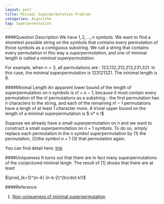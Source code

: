 ```yaml
---
layout: post
title: Minimal Superpermutation Problem 
categories: Algorithm
tag: Superpermutation
---
```


####Question Description
We have $1,2,\ldots,n$ symbols. We want to find a shoretest possible string on the symbols that contains every permutation of those symbols as a contiguous substring. We call a string that contains every permutation in this way a $superpermutation$, and one of minimal length is called a $minimal$ $superpermutation$.

For example, when $n=3$, all permutations are : $123$,$132$,$312$,$213$,$231$,$321$. In this case, the minimal superpermutation is $123121321$. The minimal length is 9.

####Minimal Length
An apparent lower bound of the length of superpermutation on $n$ symbols is $n ! +n-1$, because it must contain every permutation of the $n!$ permutations as a substring - the first permutation has $n$ characters to the string, and each of the remaining $n ! - 1$ permutations have a lengh of at least 1 character more.  A trivial upper bound on the length of a minimal superpermutation is $ n* n !$       


Suppose we already have a small superpermutation on $n$ and we want to construct a small superpermutation on $n+1$ symbols. To do so, simply replace each permutaiton in the $n$ symbol superpermutation by (1) the permutaiton, (2)the symbol $n+1$ (3) that permutaiton again. 

You can find detail here: [link](http://www.notatt.com/permutations.pdf)

####Uniqueness
It turns out that there are in fact many superpermutations of the conjectured minimal lengh. The result of \[1\] shows that there are at least

$\prod_{k=1}^{n-4} (n-k-2)^{k\cdot k!}$

####Reference
1. [Non-uniqueness of minimal superpermutation](http://www.sciencedirect.com/science/article/pii/S0012365X1300157X) 



